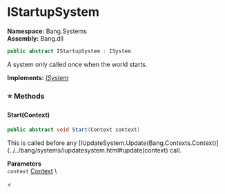 # IStartupSystem

**Namespace:** Bang.Systems \
**Assembly:** Bang.dll

```csharp
public abstract IStartupSystem : ISystem
```

A system only called once when the world starts.

**Implements:** _[ISystem](../..//Bang/Systems/ISystem.html)_

### ⭐ Methods
#### Start(Context)
```csharp
public abstract void Start(Context context)
```

This is called before any [IUpdateSystem.Update(Bang.Contexts.Context)](../../bang/systems/iupdatesystem.html#update(context) call.

**Parameters** \
`context` [Context](../..//Bang/Contexts/Context.html) \



⚡